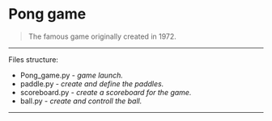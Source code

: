 # Pong game

> The famous game originally created in 1972.
---
Files structure:
* Pong_game.py - _game launch._  
* paddle.py - _create and define the paddles._  
* scoreboard.py - _create a scoreboard for the game._  
* ball.py - _create and controll the ball._  
---
